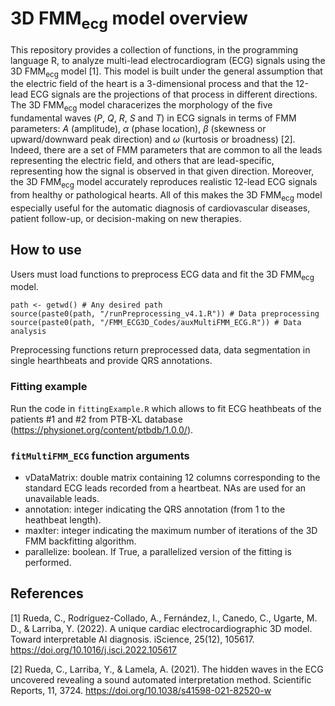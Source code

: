 # 3D FMM<sub>ecg</sub> model overview

This repository provides a collection of functions, in the programming language R, to analyze multi-lead electrocardiogram (ECG) signals using the 3D FMM<sub>ecg</sub> model [1]. This model is built under the general assumption that the electric field of the heart is a 3-dimensional process and that the 12-lead ECG signals are the projections of that process in different directions. The 3D FMM<sub>ecg</sub> model characerizes the morphology of the five fundamental waves ($P$, $Q$, $R$, $S$ and $T$) in ECG signals in terms of FMM parameters: $A$ (amplitude), $\alpha$ (phase location), $\beta$ (skewness or upward/downward peak direction) and $\omega$ (kurtosis or broadness) [2]. Indeed, there are a set of FMM parameters that are common to all the leads representing the electric field, and others that are lead-specific, representing how the signal is observed in that given direction. Moreover, the 3D FMM<sub>ecg</sub> model accurately reproduces realistic 12-lead ECG signals from healthy or pathological hearts. All of this makes the 3D FMM<sub>ecg</sub> model especially useful for the automatic diagnosis of cardiovascular diseases, patient follow-up, or decision-making on new therapies.

## How to use

Users must load functions to preprocess ECG data and fit the 3D FMM<sub>ecg</sub> model.
```
path <- getwd() # Any desired path
source(paste0(path, "/runPreprocessing_v4.1.R")) # Data preprocessing
source(paste0(path, "/FMM_ECG3D_Codes/auxMultiFMM_ECG.R")) # Data analysis
```
Preprocessing functions return preprocessed data, data segmentation in single hearthbeats and provide QRS annotations.

### Fitting example

Run the code in `fittingExample.R` which allows to fit ECG heathbeats of the patients #1 and #2 from PTB-XL database (https://physionet.org/content/ptbdb/1.0.0/).

### `fitMultiFMM_ECG` function arguments

* vDataMatrix: double matrix containing 12 columns corresponding to the standard ECG leads recorded from a heartbeat. NAs are used for an unavailable leads.
* annotation: integer indicating the QRS annotation (from 1 to the heathbeat length).
* maxIter: integer indicating the maximum number of iterations of the 3D FMM backfitting algorithm.
* parallelize: boolean. If True, a parallelized version of the fitting is performed.

## References

[1] Rueda, C., Rodríguez-Collado, A., Fernández, I., Canedo, C., Ugarte, M. D., & Larriba, Y. (2022). A unique cardiac electrocardiographic 3D model. Toward interpretable AI diagnosis. iScience, 25(12), 105617. https://doi.org/10.1016/j.isci.2022.105617

[2] Rueda, C.,  Larriba, Y., & Lamela, A. (2021). The hidden waves in the ECG uncovered revealing a sound automated interpretation method. Scientific Reports, 11, 3724. https://doi.org/10.1038/s41598-021-82520-w
